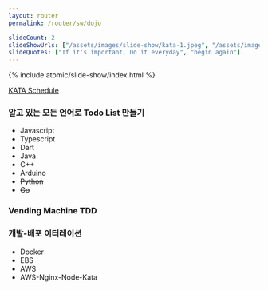 ```yaml
---
layout: router
permalink: /router/sw/dojo

slideCount: 2
slideShowUrls: ["/assets/images/slide-show/kata-1.jpeg", "/assets/images/slide-show/kata-2.jpeg"]
slideQuotes: ["If it's important, Do it everyday", "begin again"]
---
```


<style>

</style>

{% include atomic/slide-show/index.html %}

<div class="center-focused-960">

<div>
  <a href="https://www.notion.so/visualcamp/d6cab9b93289422ea0f8f79d17e6b03f?v=8f29e6f2f2a346d3aff839845c9f2f3a">KATA Schedule</a>
</div>

<div markdown="1">

### 알고 있는 모든 언어로 Todo List 만들기

- Javascript
- Typescript
- Dart
- Java
- C++
- Arduino
- ~~Python~~
- ~~Go~~

### Vending Machine TDD

### 개발-배포 이터레이션

- Docker
- EBS
- AWS
- AWS-Nginx-Node-Kata

</div>

</div>
